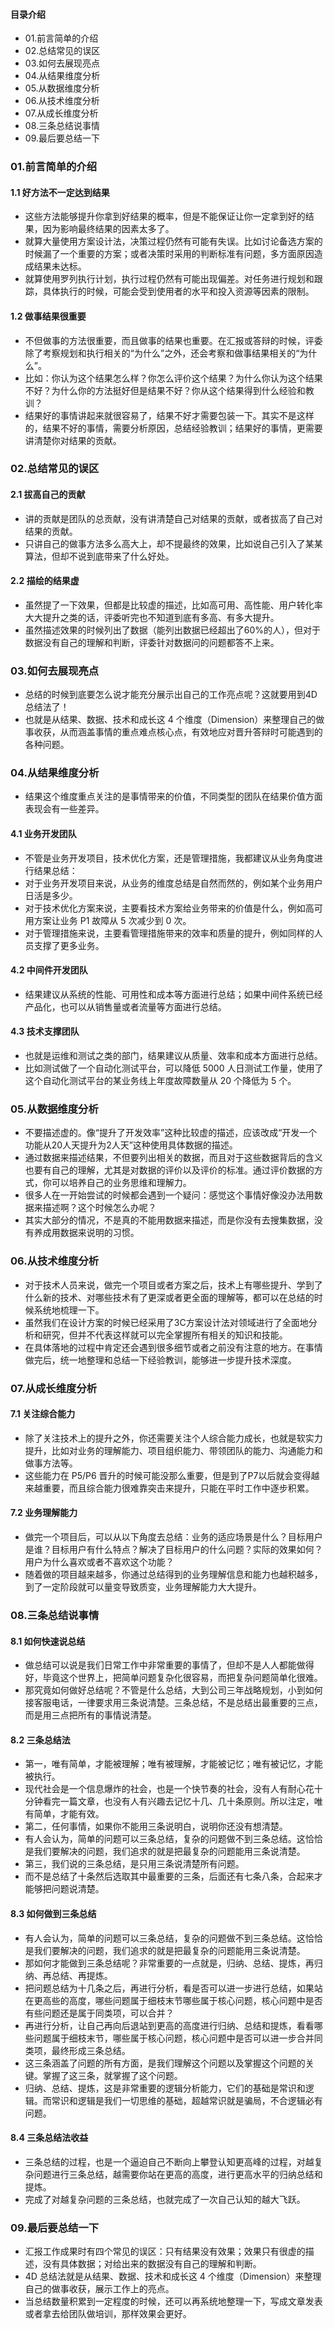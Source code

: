 #### 目录介绍
- 01.前言简单的介绍
- 02.总结常见的误区
- 03.如何去展现亮点
- 04.从结果维度分析
- 05.从数据维度分析
- 06.从技术维度分析
- 07.从成长维度分析
- 08.三条总结说事情
- 09.最后要总结一下





### 01.前言简单的介绍
#### 1.1 好方法不一定达到结果
- 这些方法能够提升你拿到好结果的概率，但是不能保证让你一定拿到好的结果，因为影响最终结果的因素太多了。
- 就算大量使用方案设计法，决策过程仍然有可能有失误。比如讨论备选方案的时候漏了一个重要的方案；或者决策时采用的判断标准有问题，多方面原因造成结果未达标。
- 就算使用罗列执行计划，执行过程仍然有可能出现偏差。对任务进行规划和跟踪，具体执行的时候，可能会受到使用者的水平和投入资源等因素的限制。



#### 1.2 做事结果很重要
- 不但做事的方法很重要，而且做事的结果也重要。在汇报或答辩的时候，评委除了考察规划和执行相关的“为什么”之外，还会考察和做事结果相关的“为什么”。
- 比如：你认为这个结果怎么样？你怎么评价这个结果？为什么你认为这个结果不好？为什么你的方法挺好但是结果不好？你从这个结果得到什么经验和教训？
- 结果好的事情讲起来就很容易了，结果不好才需要包装一下。其实不是这样的，结果不好的事情，需要分析原因，总结经验教训；结果好的事情，更需要讲清楚你对结果的贡献。



### 02.总结常见的误区
#### 2.1 拔高自己的贡献
- 讲的贡献是团队的总贡献，没有讲清楚自己对结果的贡献，或者拔高了自己对结果的贡献。
- 只讲自己的做事方法多么高大上，却不提最终的效果，比如说自己引入了某某算法，但却不说到底带来了什么好处。



#### 2.2 描绘的结果虚
- 虽然提了一下效果，但都是比较虚的描述，比如高可用、高性能、用户转化率大大提升之类的话，评委听完也不知道到底有多高、有多大提升。
- 虽然描述效果的时候列出了数据（能列出数据已经超出了60%的人），但对于数据没有自己的理解和判断，评委针对数据问的问题都答不上来。



### 03.如何去展现亮点
- 总结的时候到底要怎么说才能充分展示出自己的工作亮点呢？这就要用到4D总结法了！
- 也就是从结果、数据、技术和成长这 4 个维度（Dimension）来整理自己的做事收获，从而涵盖事情的重点难点核心点，有效地应对晋升答辩时可能遇到的各种问题。


### 04.从结果维度分析
- 结果这个维度重点关注的是事情带来的价值，不同类型的团队在结果价值方面表现会有一些差异。


#### 4.1 业务开发团队
- 不管是业务开发项目，技术优化方案，还是管理措施，我都建议从业务角度进行结果总结：
- 对于业务开发项目来说，从业务的维度总结是自然而然的，例如某个业务用户日活是多少。
- 对于技术优化方案来说，主要看技术方案给业务带来的价值是什么，例如高可用方案让业务 P1 故障从 5 次减少到 0 次。
- 对于管理措施来说，主要看管理措施带来的效率和质量的提升，例如同样的人员支撑了更多业务。


#### 4.2 中间件开发团队
- 结果建议从系统的性能、可用性和成本等方面进行总结；如果中间件系统已经产品化，也可以从销售量或者流量等方面进行总结。


#### 4.3 技术支撑团队
- 也就是运维和测试之类的部门，结果建议从质量、效率和成本方面进行总结。
- 比如测试做了一个自动化测试平台，可以降低 5000 人日测试工作量，使用了这个自动化测试平台的某业务线上年度故障数量从 20 个降低为 5 个。




### 05.从数据维度分析
- 不要描述虚的。像“提升了开发效率”这种比较虚的描述，应该改成“开发一个功能从20人天提升为2人天”这种使用具体数据的描述。
- 通过数据来描述结果，不但要列出相关的数据，而且对于这些数据背后的含义也要有自己的理解，尤其是对数据的评价以及评价的标准。通过评价数据的方式，你可以培养自己的业务思维和理解力。
- 很多人在一开始尝试的时候都会遇到一个疑问：感觉这个事情好像没办法用数据来描述啊？这个时候怎么办呢？
- 其实大部分的情况，不是真的不能用数据来描述，而是你没有去搜集数据，没有养成用数据来说明的习惯。



### 06.从技术维度分析
- 对于技术人员来说，做完一个项目或者方案之后，技术上有哪些提升、学到了什么新的技术、对哪些技术有了更深或者更全面的理解等，都可以在总结的时候系统地梳理一下。
- 虽然我们在设计方案的时候已经采用了3C方案设计法对领域进行了全面地分析和研究，但并不代表这样就可以完全掌握所有相关的知识和技能。
- 在具体落地的过程中肯定还会遇到很多细节或者之前没有注意的地方。在事情做完后，统一地整理和总结一下经验教训，能够进一步提升技术深度。



### 07.从成长维度分析
#### 7.1 关注综合能力
- 除了关注技术上的提升之外，你还需要关注个人综合能力成长，也就是软实力提升，比如对业务的理解能力、项目组织能力、带领团队的能力、沟通能力和做事方法等。
- 这些能力在 P5/P6 晋升的时候可能没那么重要，但是到了P7以后就会变得越来越重要，而且综合能力很难靠突击来提升，只能在平时工作中逐步积累。



#### 7.2 业务理解能力
- 做完一个项目后，可以从以下角度去总结：业务的适应场景是什么？目标用户是谁？目标用户有什么特点？解决了目标用户的什么问题？实际的效果如何？用户为什么喜欢或者不喜欢这个功能？
- 随着做的项目越来越多，你通过总结得到的业务理解信息和能力也越积越多，到了一定阶段就可以量变导致质变，业务理解能力大大提升。


### 08.三条总结说事情
#### 8.1 如何快速说总结
- 做总结可以说是我们日常工作中非常重要的事情了，但却不是人人都能做得好，毕竟这个世界上，把简单问题复杂化很容易，而把复杂问题简单化很难。
- 那究竟如何做好总结呢？不管是什么总结，大到公司三年战略规划，小到如何接客服电话，一律要求用三条说清楚。三条总结，不是总结出最重要的三点，而是用三点把所有的事情说清楚。


#### 8.2 三条总结法
- 第一，唯有简单，才能被理解；唯有被理解，才能被记忆；唯有被记忆，才能被执行。
- 现代社会是一个信息爆炸的社会，也是一个快节奏的社会，没有人有耐心花十分钟看完一篇文章，也没有人有兴趣去记忆十几、几十条原则。所以注定，唯有简单，才能有效。
- 第二，任何事情，如果你不能用三条说明白，说明你还没有想清楚。
- 有人会认为，简单的问题可以三条总结，复杂的问题做不到三条总结。这恰恰是我们要解决的问题，我们追求的就是把最复杂的问题能用三条说清楚。
- 第三，我们说的三条总结，是只用三条说清楚所有问题。
- 而不是总结了十条然后选取其中最重要的三条，后面还有七条八条，合起来才能够把问题说清楚。



#### 8.3 如何做到三条总结
- 有人会认为，简单的问题可以三条总结，复杂的问题做不到三条总结。这恰恰是我们要解决的问题，我们追求的就是把最复杂的问题能用三条说清楚。
- 那如何才能做到三条总结呢？非常重要的一点就是，归纳、总结、提炼，再归纳、再总结、再提炼。
- 把问题总结为十几条之后，再进行分析，看是否可以进一步进行总结，如果站在更高些的高度，哪些问题属于细枝末节哪些属于核心问题，核心问题中是否有些问题还是属于同类项，可以合并？
- 再进行分析，让自己再向后退站到更高的高度进行归纳、总结和提炼，看看哪些问题属于细枝末节，哪些属于核心问题，核心问题中是否可以进一步合并同类项，最终形成三条总结。
- 这三条涵盖了问题的所有方面，是我们理解这个问题以及掌握这个问题的关键。掌握了这三条，就掌握了这个问题。
- 归纳、总结、提炼，这是非常重要的逻辑分析能力，它们的基础是常识和逻辑。而常识和逻辑是我们一切思维的基础，超越常识就是骗局，不合逻辑必有问题。


#### 8.4 三条总结法收益
- 三条总结的过程，也是一个逼迫自己不断向上攀登认知更高峰的过程，对越复杂问题进行三条总结，越需要你站在更高的高度，进行更高水平的归纳总结和提炼。
- 完成了对越复杂问题的三条总结，也就完成了一次自己认知的越大飞跃。


### 09.最后要总结一下
- 汇报工作成果时有四个常见的误区：只有结果没有效果；效果只有很虚的描述，没有具体数据；对给出来的数据没有自己的理解和判断。
- 4D 总结法就是从结果、数据、技术和成长这 4 个维度（Dimension）来整理自己的做事收获，展示工作上的亮点。
- 当总结数量积累到一定程度的时候，还可以再系统地整理一下，写成文章发表或者拿去给团队做培训，那样效果会更好。









